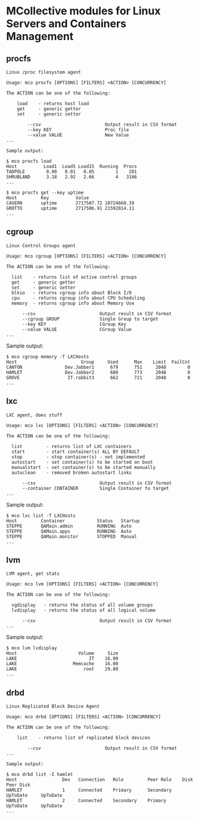MCollective modules for Linux Servers and Containers Management
===============================================================

procfs
------

    Linux /proc filesystem agent
    
    Usage: mco procfs [OPTIONS] [FILTERS] <ACTION> [CONCURRENCY]
    
    The ACTION can be one of the following:
    
        load    - returns host load
        get     - generic getter
        set     - generic setter
    
            --csv                        Output result in CSV format
            --key KEY                    Proc file
            --value VALUE                New Value
    ...
    
    Sample output:
    
    $ mco procfs load
    Host          Load1  Load5 Load15  Running  Procs
    TADPOLE        0.00   0.01   0.05        1    281
    SHRUBLAND      3.18   2.92   2.66        4   3166
    ...
    
    $ mco procfs get --key uptime
    Host         Key          Value               
    CAVERN       uptime       2717507.72 10724660.39
    GROTTO       uptime       2717506.91 21592814.11
    ...


cgroup
------

    Linux Control Groups agent
    
    Usage: mco cgroup [OPTIONS] [FILTERS] <ACTION> [CONCURRENCY]
    
    The ACTION can be one of the following:
    
      list    - returns list of active control groups
      get     - generic getter
      set     - generic setter
      blkio   - returns cgroup info about Block I/O
      cpu     - returns cgroup info about CPU Scheduling
      memory  - returns cgroup info about Memory Use
    
          --csv                        Output result in CSV format
          --cgroup GROUP               Single Group to target
          --key KEY                    CGroup Key
          --value VALUE                CGroup Value
    ...

Sample output:

    $ mco cgroup memory -T LXCHosts
    Host                        Group     Used      Max    Limit  FailCnt
    CANTON                Dev.Jabber1      679      751     2048        0
    HAMLET                Dev.Jabber2      680      773     2048        0
    GROVE                  IT.rabbit3      662      721     2048        0
    ...


lxc
---

    LXC agent, does stuff
    
    Usage: mco lxc [OPTIONS] [FILTERS] <ACTION> [CONCURRENCY]
    
    The ACTION can be one of the following:
    
      list         - returns list of LXC containers
      start        - start container(s) ALL BY DEFAULT
      stop         - stop container(s) - not implemented
      autostart    - set container(s) to be started on boot
      manualstart  - set container(s) to be started manually
      autoclean    - removed broken autostart links
    
          --csv                        Output result in CSV format
          --container CONTAINER        Single Container to target
    ...

Sample output:

    $ mco lxc list -T LXCHosts
    Host         Container            Status   Startup
    STEPPE       QAMain.admin         RUNNING  Auto
    STEPPE       QAMain.apps          RUNNING  Auto
    STEPPE       QAMain.monitor       STOPPED  Manual
    ...


lvm
---

    LVM agent, get stats
    
    Usage: mco lvm [OPTIONS] [FILTERS] <ACTION> [CONCURRENCY]
    
    The ACTION can be one of the following:
    
      vgdisplay   - returns the status of all volume groups 
      lvdisplay   - returns the status of all logical volume
    
          --csv                        Output result in CSV format
    ...

Sample output:

    $ mco lvm lvdisplay
    Host                       Volume     Size
    LAKE                           IT    16.00
    LAKE                     Memcache    16.00
    LAKE                         root    29.80
    ...


drbd
----

    Linux Replicated Block Device Agent
    
    Usage: mco drbd [OPTIONS] [FILTERS] <ACTION> [CONCURRENCY]
    
    The ACTION can be one of the following:
    
        list    - returns list of replicated block devices
    
            --csv                        Output result in CSV format
    ...
    
    Sample output:
    
    $ mco drbd list -I hamlet
    Host                 Dev   Connection   Role         Peer Role    Disk         Peer Disk   
    HAMLET               1     Connected    Primary      Secondary    UpToDate     UpToDate    
    HAMLET               2     Connected    Secondary    Primary      UpToDate     UpToDate    
    ...
